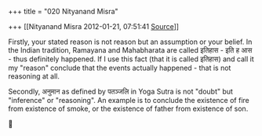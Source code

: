 +++
title = "020 Nityanand Misra"

+++
[[Nityanand Misra	2012-01-21, 07:51:41 [Source](https://groups.google.com/g/samskrita/c/KUNziKm9fDQ)]]



Firstly, your stated reason is not reason but an assumption or your belief. In the Indian tradition, Ramayana and Mahabharata are called इतिहास - इति ह आस - thus definitely happened. If I use this fact (that it is called इतिहास) and call it my "reason" conclude that the events actually happened - that is not reasoning at all.  
  
Secondly, अनुमान as defined by पतञ्जलि in Yoga Sutra is not "doubt" but "inference" or "reasoning". An example is to conclude the existence of fire from existence of smoke, or the existence of father from existence of son.  



